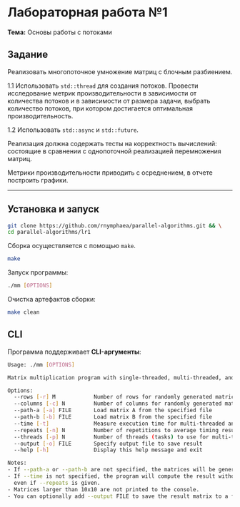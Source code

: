 # Лабораторная работа №1  
**Тема:** Основы работы с потоками  

## Задание
Реализовать многопоточное умножение матриц с блочным разбиением.  

1.1 Использовать `std::thread` для создания потоков. Провести исследование метрик производительности в зависимости от количества потоков и в зависимости от размера задачи, выбрать количество потоков, при котором достигается оптимальная производительность.  

1.2 Использовать `std::async` и `std::future`.  

Реализация должна содержать тесты на корректность вычислений: состоящие в сравнении с однопоточной реализацией перемножения матриц.  

Метрики производительности приводить с осреднением, в отчете построить графики.  

---

## Установка и запуск
```bash
git clone https://github.com/rnymphaea/parallel-algorithms.git && \
cd parallel-algorithms/lr1
```
Сборка осуществляется с помощью `make`.  

```bash
make
```
Запуск программы:
```bash
./mm [OPTIONS]
```

Очистка артефактов сборки:
```bash
make clean
```

## CLI
Программа поддерживает **CLI-аргументы**:
```bash
Usage: ./mm [OPTIONS]

Matrix multiplication program with single-threaded, multi-threaded, and async implementations.

Options:
  --rows [-r] M            Number of rows for randomly generated matrices (default: 4)
  --columns [-c] N         Number of columns for randomly generated matrices (default: 4)
  --path-a [-a] FILE       Load matrix A from the specified file
  --path-b [-b] FILE       Load matrix B from the specified file
  --time [-t]              Measure execution time for multi-threaded and async multiplication
  --repeats [-n] N         Number of repetitions to average timing results (default: 3)
  --threads [-p] N         Number of threads (tasks) to use for multi-threaded (async) multiplication
  --output [-o] FILE       Specify output file to save result
  --help [-h]              Display this help message and exit

Notes:
- If --path-a or --path-b are not specified, the matrices will be generated randomly.
- If --time is not specified, the program will compute the result without measuring execution time,
  even if --repeats is given.
- Matrices larger than 10x10 are not printed to the console.
- You can optionally add --output FILE to save the result matrix to a file.
```

